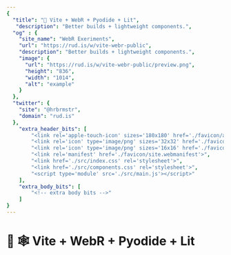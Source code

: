 ```yaml
---
{
  "title": "🧪 Vite + WebR + Pyodide + Lit",
   "description": "Better builds + lightweight components.",
  "og" : {
    "site_name": "WebR Exeriments",
    "url": "https://rud.is/w/vite-webr-public",
    "description": "Better builds + lightweight components.",
    "image": {
      "url": "https://rud.is/w/vite-webr-public/preview.png",
      "height": "836",
      "width": "1014",
      "alt": "example"
    }
  },
  "twitter": {
    "site": "@hrbrmstr",
    "domain": "rud.is"
  },
	"extra_header_bits": [
		"<link rel='apple-touch-icon' sizes='180x180' href='./favicon/apple-touch-icon.png'>",
		"<link rel='icon' type='image/png' sizes='32x32' href='./favicon/favicon-32x32.png'>",
		"<link rel='icon' type='image/png' sizes='16x16' href='./favicon/favicon-16x16.png'>",
		"<link rel='manifest' href='./favicon/site.webmanifest'>",
		"<link href='./src/index.css' rel='stylesheet'>",		
		"<link href='./src/components.css' rel='stylesheet'>",		
		"<script type='module' src='./src/main.js'></script>"
	],
	"extra_body_bits": [
		"<!-- extra body bits -->"
	]
}
---
```

# 🧪 🕸️ Vite + WebR + Pyodide + Lit

<status-message id="webr-status" text="WebR Loading…"></status-message>

<button-with-raw-results id="r-button" label="Get some random numbers from R" disabled></button-with-raw-results>